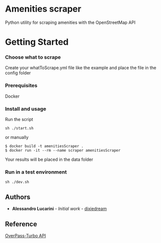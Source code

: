 # Amenities scraper

Python utility for scraping amenities with the OpenStreetMap API

# Getting Started

### Choose what to scrape

Create your whatToScrape.yml file like the example and place the file in the config folder

### Prerequisites

Docker

### Install and usage

Run the script

```
sh ./start.sh
```

or manually 

```
$ docker build -t amenitiesScraper .
$ docker run -it --rm --name scraper amenitiesScraper
```

Your results will be placed in the data folder

### Run in a test environment

```
sh ./dev.sh
```

## Authors

* **Alessandro Lucarini** - *Initial work* - [dixiedream](https://github.com/dixiedream)

## Reference

[OverPass-Turbo API](http://overpass-turbo.eu)